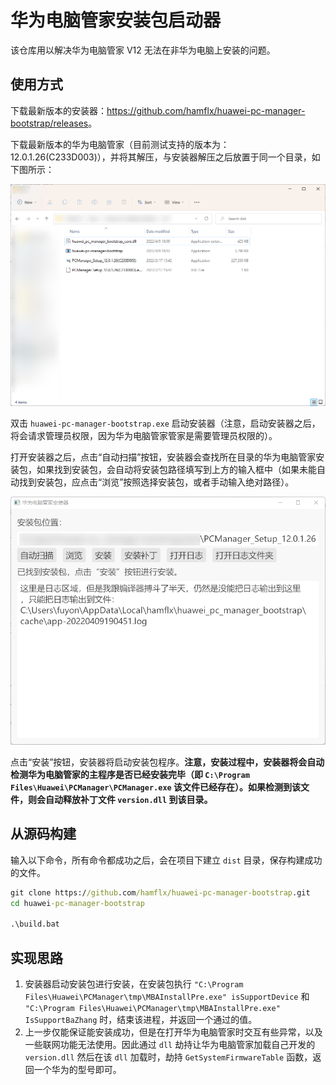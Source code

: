 # 华为电脑管家安装包启动器

该仓库用以解决华为电脑管家 V12 无法在非华为电脑上安装的问题。

## 使用方式

下载最新版本的安装器：<https://github.com/hamflx/huawei-pc-manager-bootstrap/releases>。

下载最新版本的华为电脑管家（目前测试支持的版本为：12.0.1.26(C233D003)），并将其解压，与安装器解压之后放置于同一个目录，如下图所示：

![解压位置](./docs/images/location.png "解压后的位置")

双击 `huawei-pc-manager-bootstrap.exe` 启动安装器（注意，启动安装器之后，将会请求管理员权限，因为华为电脑管家管家是需要管理员权限的）。

打开安装器之后，点击“自动扫描”按钮，安装器会查找所在目录的华为电脑管家安装包，如果找到安装包，会自动将安装包路径填写到上方的输入框中（如果未能自动找到安装包，应点击“浏览”按照选择安装包，或者手动输入绝对路径）。

![安装器自动扫描](./docs/images/install.png "安装器自动扫描")

点击“安装”按钮，安装器将启动安装包程序。**注意，安装过程中，安装器将会自动检测华为电脑管家的主程序是否已经安装完毕（即 `C:\Program Files\Huawei\PCManager\PCManager.exe` 该文件已经存在）。如果检测到该文件，则会自动释放补丁文件 `version.dll` 到该目录。**

## 从源码构建

输入以下命令，所有命令都成功之后，会在项目下建立 `dist` 目录，保存构建成功的文件。

```cmd
git clone https://github.com/hamflx/huawei-pc-manager-bootstrap.git
cd huawei-pc-manager-bootstrap

.\build.bat
```

## 实现思路

1. 安装器启动安装包进行安装，在安装包执行 `"C:\Program Files\Huawei\PCManager\tmp\MBAInstallPre.exe" isSupportDevice` 和 `"C:\Program Files\Huawei\PCManager\tmp\MBAInstallPre.exe" IsSupportBaZhang` 时，结束该进程，并返回一个通过的值。
2. 上一步仅能保证能安装成功，但是在打开华为电脑管家时交互有些异常，以及一些联网功能无法使用。因此通过 `dll` 劫持让华为电脑管家加载自己开发的 `version.dll` 然后在该 `dll` 加载时，劫持 `GetSystemFirmwareTable` 函数，返回一个华为的型号即可。
